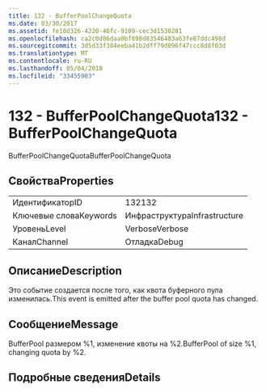 ```yaml
---
title: 132 - BufferPoolChangeQuota
ms.date: 03/30/2017
ms.assetid: fe18d326-4220-46fc-9109-cec3d1530281
ms.openlocfilehash: ca2c0d86daa0bf898d83546483a63fe87ddc498d
ms.sourcegitcommit: 3d5d33f384eeba41b2dff79d096f47ccc8d8f03d
ms.translationtype: MT
ms.contentlocale: ru-RU
ms.lasthandoff: 05/04/2018
ms.locfileid: "33455903"
---
```

# <a name="132---bufferpoolchangequota"></a><span data-ttu-id="66793-102">132 - BufferPoolChangeQuota</span><span class="sxs-lookup"><span data-stu-id="66793-102">132 - BufferPoolChangeQuota</span></span>
<span data-ttu-id="66793-103">BufferPoolChangeQuota</span><span class="sxs-lookup"><span data-stu-id="66793-103">BufferPoolChangeQuota</span></span>  
  
## <a name="properties"></a><span data-ttu-id="66793-104">Свойства</span><span class="sxs-lookup"><span data-stu-id="66793-104">Properties</span></span>  
  
|||  
|-|-|  
|<span data-ttu-id="66793-105">Идентификатор</span><span class="sxs-lookup"><span data-stu-id="66793-105">ID</span></span>|<span data-ttu-id="66793-106">132</span><span class="sxs-lookup"><span data-stu-id="66793-106">132</span></span>|  
|<span data-ttu-id="66793-107">Ключевые слова</span><span class="sxs-lookup"><span data-stu-id="66793-107">Keywords</span></span>|<span data-ttu-id="66793-108">Инфраструктура</span><span class="sxs-lookup"><span data-stu-id="66793-108">Infrastructure</span></span>|  
|<span data-ttu-id="66793-109">Уровень</span><span class="sxs-lookup"><span data-stu-id="66793-109">Level</span></span>|<span data-ttu-id="66793-110">Verbose</span><span class="sxs-lookup"><span data-stu-id="66793-110">Verbose</span></span>|  
|<span data-ttu-id="66793-111">Канал</span><span class="sxs-lookup"><span data-stu-id="66793-111">Channel</span></span>|<span data-ttu-id="66793-112">Отладка</span><span class="sxs-lookup"><span data-stu-id="66793-112">Debug</span></span>|  
  
## <a name="description"></a><span data-ttu-id="66793-113">Описание</span><span class="sxs-lookup"><span data-stu-id="66793-113">Description</span></span>  
 <span data-ttu-id="66793-114">Это событие создается после того, как квота буферного пула изменилась.</span><span class="sxs-lookup"><span data-stu-id="66793-114">This event is emitted after the buffer pool quota has changed.</span></span>  
  
## <a name="message"></a><span data-ttu-id="66793-115">Сообщение</span><span class="sxs-lookup"><span data-stu-id="66793-115">Message</span></span>  
 <span data-ttu-id="66793-116">BufferPool размером %1, изменение квоты на %2.</span><span class="sxs-lookup"><span data-stu-id="66793-116">BufferPool of size %1, changing quota by %2.</span></span>  
  
## <a name="details"></a><span data-ttu-id="66793-117">Подробные сведения</span><span class="sxs-lookup"><span data-stu-id="66793-117">Details</span></span>
